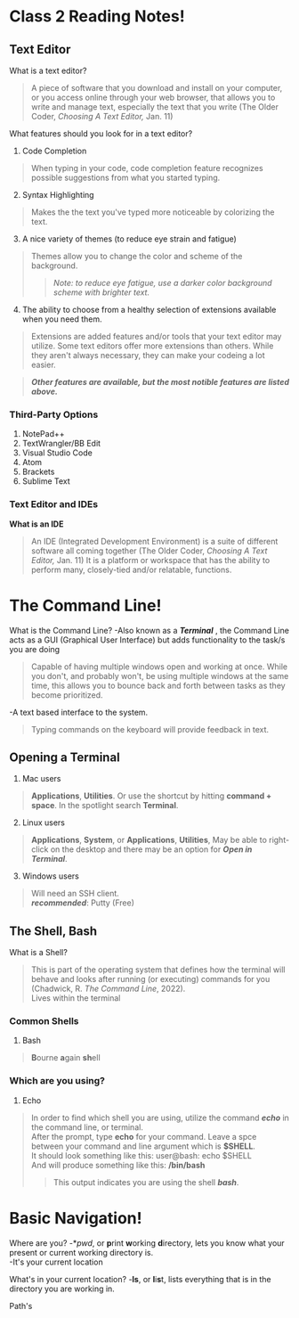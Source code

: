 # Class 2 Reading Notes!

## Text Editor

What is a text editor?
>A piece of software that you download and install on your computer, or you access online through your web browser, that allows you to write and manage text, especially the text that you write (The Older Coder, *Choosing A Text Editor,* Jan. 11)

What features should you look for in a text editor?
1. Code Completion
>When typing in your code, code completion feature recognizes possible suggestions from what you started typing.
2. Syntax Highlighting
>Makes the the text you've typed more noticeable by colorizing the text.
3. A nice variety of themes (to reduce eye strain and fatigue)
>Themes allow you to change the color and scheme of the background. 
>>*Note: to reduce eye fatigue, use a darker color background scheme with brighter text.*
4. The ability to choose from a healthy selection of extensions available when you need them.
>Extensions are added features and/or tools that your text editor may utilize. Some text editors offer more extensions than others. While they aren't always necessary, they can make your codeing a lot easier.

>***Other features are available, but the most notible features are listed above.***

### Third-Party Options

1. NotePad++
2. TextWrangler/BB Edit
3. Visual Studio Code
4. Atom
5. Brackets
6. Sublime Text

### Text Editor and IDEs

**What is an IDE**
>An IDE (Integrated Development Environment) is a suite of different software all coming together (The Older Coder, *Choosing A Text Editor,* Jan. 11)
>It is a platform or workspace that has the ability to perform many, closely-tied and/or relatable, functions.

# The Command Line!

What is the Command Line?
-Also known as a ***Terminal*** , the Command Line acts as a GUI (Graphical User Interface) but adds functionality to the task/s you are doing
>Capable of having multiple windows open and working at once.
>While you don't, and probably won't, be using multiple windows at the same time, this allows you to bounce back and forth between tasks as they become prioritized.

-A text based interface to the system.
>Typing commands on the keyboard will provide feedback in text.

## Opening a Terminal

1. Mac users
>**Applications**, **Utilities**. 
>Or use the shortcut by hitting **command + space**. 
>In the spotlight search **Terminal**.
2. Linux users
>**Applications**, **System**, or **Applications**, **Utilities**,
>May be able to right-click on the desktop and there may be an option for ***Open in Terminal***.
3. Windows users
>Will need an SSH client.  
>***recommended***: Putty (Free)

## The Shell, Bash

What is a Shell?
>This is part of the operating system that defines how the terminal will behave and looks after running (or executing) commands for you (Chadwick, R. *The Command Line*, 2022).  
>Lives within the terminal

### Common Shells

1. Bash
>**B**ourne **a**gain **sh**ell

### Which are you using?

1. Echo
>In order to find which shell you are using, utilize the command ***echo*** in the command line, or terminal.  
>After the prompt, type **echo** for your command. Leave a spce between your command and line argument which is **$SHELL**.  
>It should look something like this: user@bash:  echo $SHELL  
>And will produce something like this: **/bin/bash**  
>>This output indicates you are using the shell ***bash***.

# Basic Navigation!

Where are you?
-**pwd*, or **p**rint **w**orking **d**irectory, lets you know what your present or current working directory is.  
-It's your current location

What's in your current location?
-**ls**, or **l**i**s**t, lists everything that is in the directory you are working in.

Path's
